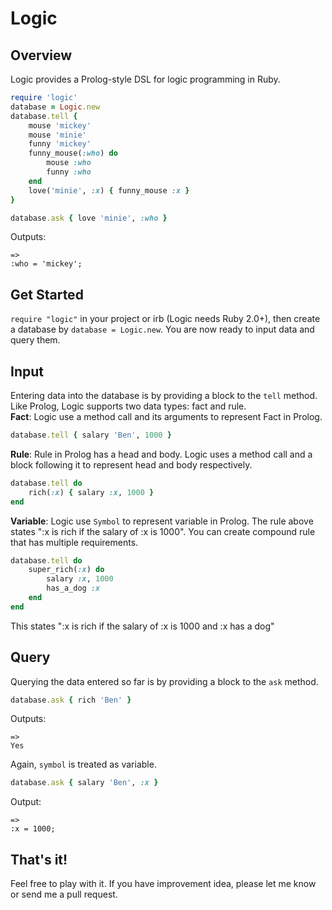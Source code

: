 Logic
=====

Overview
---------
Logic provides a Prolog-style DSL for logic programming in Ruby.
```ruby
require 'logic'
database = Logic.new
database.tell {
    mouse 'mickey'
    mouse 'minie'
    funny 'mickey'
    funny_mouse(:who) do
        mouse :who
        funny :who
    end
    love('minie', :x) { funny_mouse :x }
}

database.ask { love 'minie', :who } 
```
Outputs:
```
=>
:who = 'mickey';
```

Get Started
-----------
```require "logic"``` in your project or irb (Logic needs Ruby 2.0+), then create a database by ```database = Logic.new```. You are now ready to input data and query them.

Input
--------
Entering data into the database is by providing a block to the ```tell``` method. Like Prolog, Logic supports two data types: fact and rule.  
**Fact**: Logic use a method call and its arguments to represent Fact in Prolog.
```ruby
database.tell { salary 'Ben', 1000 }
```
**Rule**: Rule in Prolog has a head and body. Logic uses a method call and a block following it to represent head and body respectively.
```ruby
database.tell do
    rich(:x) { salary :x, 1000 }
end
```
**Variable**: Logic use ```Symbol``` to represent variable in Prolog. The rule above states ":x is rich if the salary of :x is 1000". You can create compound rule that has multiple requirements.
```ruby
database.tell do
    super_rich(:x) do
        salary :x, 1000
        has_a_dog :x
    end
end
```
This states ":x is rich if the salary of :x is 1000 and :x has a dog"

Query
------
Querying the data entered so far is by providing a block to the ```ask``` method. 
```ruby
database.ask { rich 'Ben' }
```
Outputs:
```
=>
Yes
```
Again, ```symbol``` is treated as variable.
```ruby
database.ask { salary 'Ben', :x }
```
Output:
```
=>
:x = 1000;
```

That's it!
----------
Feel free to play with it. If you have improvement idea, please let me know or send me a pull request.
